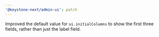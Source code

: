 ```yaml
---
'@keystone-next/admin-ui': patch
---
```


Improved the default value for `ui.initialColumns` to show the first three fields, rather than just the label field.
